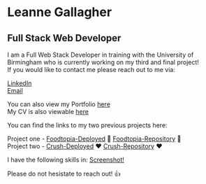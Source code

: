 # Leanne Gallagher 
## Full Stack Web Developer

I am a Full Web Stack Developer in training with the University of Birmingham who is currently working on my third and final project!  
If you would like to contact me please reach out to me via: </br> 

[LinkedIn](https://www.linkedin.com/in/leanne-gallagher/) </br>
[Email](mailto:leanne_gallag@live.co.uk)</br>

You can also view my Portfolio [here](https://lenny-g.github.io/portfolio/)  </br>
My CV is also viewable [here](https://docs.google.com/document/d/171ySapWjK-K2E5yxK5WBPI8OMXYGrk8f2Z2Ia6RlR-U/edit?usp=sharing)


You can find the links to my two previous projects here: </br>

Project one - [Foodtopia-Deployed](https://lenny-g.github.io/foodtopia/) 🍔 [Foodtopia-Repository](https://github.com/lenny-g/foodtopia/) 🍔 </br>
Project two - [Crush-Deployed](https://crush-app-2022.herokuapp.com/) ❤️ [Crush-Repository](https://github.com/lenny-g/dating-app/)  ❤️ <br>

I have the following skills in: 
[Screenshot!](https://ibb.co/3zkTpkN)

Please do not hesistate to reach out! 👍
